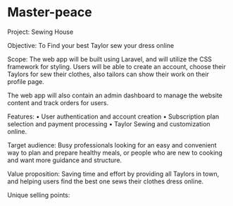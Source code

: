 # Master-peace
Project: Sewing House

Objective:
 To Find your best Taylor sew your dress online  

Scope: 
The web app will be built using Laravel, and will utilize the CSS framework for styling. Users will be able to create an account, choose their Taylors for sew their clothes, also tailors can show their work on their profile page. 

The web app will also contain an admin dashboard to manage the website content and track orders for users.

Features:
•	User authentication and account creation
•	Subscription plan selection and payment processing
•	Taylor Sewing and customization online.


Target audience:
 Busy professionals looking for an easy and convenient way to plan and prepare healthy meals, or people who are new to cooking and want more guidance and structure.

Value proposition:
 Saving time and effort by providing all Taylors in town, and helping users find the best one sews their clothes dress online.

Unique selling points: 

